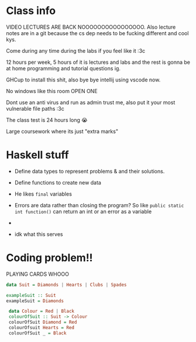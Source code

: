 # Class info
VIDEO LECTURES ARE BACK NOOOOOOOOOOOOOOOO.
Also lecture notes are in a git because the cs dep needs to be fucking different and cool kys.

Come during any time during the labs if you feel like it :3c

12 hours per week, 5 hours of it is lectures and labs and the rest is gonna be at home programming and tutorial questions ig.

GHCup to install this shit, also bye bye intellij using vscode now.

No windows like this room OPEN ONE

Dont use an anti virus and run as admin trust me, also put it your most vulnerable file paths :3c

The class test is 24 hours long :sob:

Large coursework where its just "extra marks"

# Haskell stuff

- Define data types to represent problems & and their solutions.
- Define functions to create new data
- He likes `final` variables
- Errors are data rather than closing the program? So like `public static int function()` can return an int or an error as a variable 
- 


- idk what this serves


# Coding problem!!

PLAYING CARDS WHOOO

```haskell
data Suit = Diamonds | Hearts | Clubs | Spades

exampleSuit :: Suit
exampleSuit = Diamonds

 data Colour = Red | Black
 colourOfSuit :: Suit -> Colour
 colourOfSuit Diamond = Red
 colourOfsuit Hearts = Red
 colourOfSuit _ = Black
```

